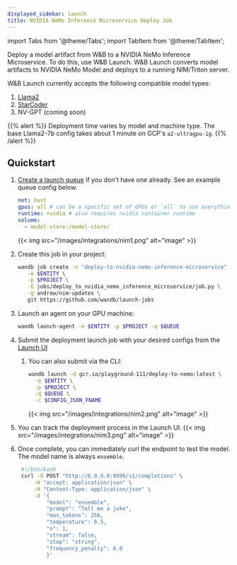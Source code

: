 ```yaml
---
displayed_sidebar: launch
title: NVIDIA NeMo Inference Microservice Deploy Job
---
```

import Tabs from '@theme/Tabs';
import TabItem from '@theme/TabItem';


Deploy a model artifact from W&B to a NVIDIA NeMo Inference Microservice. To do this, use W&B Launch. W&B Launch converts model artifacts to NVIDIA NeMo Model and deploys to a running NIM/Triton server.

W&B Launch currently accepts the following compatible model types:

1. [Llama2](https://llama.meta.com/llama2/)
2. [StarCoder](https://github.com/bigcode-project/starcoder)
3. NV-GPT (coming soon)


{{% alert %}}
Deployment time varies by model and machine type. The base Llama2-7b config takes about 1 minute on GCP's `a2-ultragpu-1g`.
{{% /alert %}}


## Quickstart

1. [Create a launch queue](../launch/add-job-to-queue.md) if you don't have one already. See an example queue config below.

   ```yaml
   net: host
   gpus: all # can be a specific set of GPUs or `all` to use everything
   runtime: nvidia # also requires nvidia container runtime
   volume:
     - model-store:/model-store/
   ```

   {{< img src="/images/integrations/nim1.png" alt="image" >}}

2. Create this job in your project:

   ```bash
   wandb job create -n "deploy-to-nvidia-nemo-inference-microservice" \
      -e $ENTITY \
      -p $PROJECT \
      -E jobs/deploy_to_nvidia_nemo_inference_microservice/job.py \
      -g andrew/nim-updates \
      git https://github.com/wandb/launch-jobs
   ```

3. Launch an agent on your GPU machine:
   ```bash
   wandb launch-agent -e $ENTITY -p $PROJECT -q $QUEUE
   ```
4. Submit the deployment launch job with your desired configs from the [Launch UI](https://wandb.ai/launch)
   1. You can also submit via the CLI:
      ```bash
      wandb launch -d gcr.io/playground-111/deploy-to-nemo:latest \
        -e $ENTITY \
        -p $PROJECT \
        -q $QUEUE \
        -c $CONFIG_JSON_FNAME
      ```
      {{< img src="/images/integrations/nim2.png" alt="image" >}}
5. You can track the deployment process in the Launch UI.
   {{< img src="/images/integrations/nim3.png" alt="image" >}}
6. Once complete, you can immediately curl the endpoint to test the model. The model name is always `ensemble`.
   ```bash
    #!/bin/bash
    curl -X POST "http://0.0.0.0:9999/v1/completions" \
        -H "accept: application/json" \
        -H "Content-Type: application/json" \
        -d '{
            "model": "ensemble",
            "prompt": "Tell me a joke",
            "max_tokens": 256,
            "temperature": 0.5,
            "n": 1,
            "stream": false,
            "stop": "string",
            "frequency_penalty": 0.0
            }'
   ```
